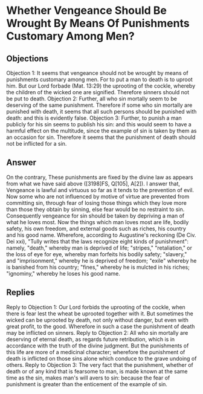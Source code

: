 # Whether Vengeance Should Be Wrought By Means Of Punishments Customary Among Men?
## Objections
Objection 1: It seems that vengeance should not be wrought by means of punishments customary among men. For to put a man to death is to uproot him. But our Lord forbade (Mat. 13:29) the uprooting of the cockle, whereby the children of the wicked one are signified. Therefore sinners should not be put to death.
Objection 2: Further, all who sin mortally seem to be deserving of the same punishment. Therefore if some who sin mortally are punished with death, it seems that all such persons should be punished with death: and this is evidently false.
Objection 3: Further, to punish a man publicly for his sin seems to publish his sin: and this would seem to have a harmful effect on the multitude, since the example of sin is taken by them as an occasion for sin. Therefore it seems that the punishment of death should not be inflicted for a sin.
## Answer
On the contrary, These punishments are fixed by the divine law as appears from what we have said above ([3198]FS, Q[105], A[2]).
I answer that, Vengeance is lawful and virtuous so far as it tends to the prevention of evil. Now some who are not influenced by motive of virtue are prevented from committing sin, through fear of losing those things which they love more than those they obtain by sinning, else fear would be no restraint to sin. Consequently vengeance for sin should be taken by depriving a man of what he loves most. Now the things which man loves most are life, bodily safety, his own freedom, and external goods such as riches, his country and his good name. Wherefore, according to Augustine's reckoning (De Civ. Dei xxi), "Tully writes that the laws recognize eight kinds of punishment": namely, "death," whereby man is deprived of life; "stripes," "retaliation," or the loss of eye for eye, whereby man forfeits his bodily safety; "slavery," and "imprisonment," whereby he is deprived of freedom; "exile" whereby he is banished from his country; "fines," whereby he is mulcted in his riches; "ignominy," whereby he loses his good name.
## Replies
Reply to Objection 1: Our Lord forbids the uprooting of the cockle, when there is fear lest the wheat be uprooted together with it. But sometimes the wicked can be uprooted by death, not only without danger, but even with great profit, to the good. Wherefore in such a case the punishment of death may be inflicted on sinners.
Reply to Objection 2: All who sin mortally are deserving of eternal death, as regards future retribution, which is in accordance with the truth of the divine judgment. But the punishments of this life are more of a medicinal character; wherefore the punishment of death is inflicted on those sins alone which conduce to the grave undoing of others.
Reply to Objection 3: The very fact that the punishment, whether of death or of any kind that is fearsome to man, is made known at the same time as the sin, makes man's will avers to sin: because the fear of punishment is greater than the enticement of the example of sin.